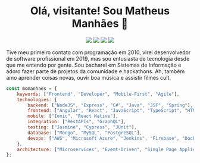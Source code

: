<h1 align="center">Olá, visitante! Sou Matheus Manhães 👋</h1>

<p align="center">
    <a href="https://twitter.com/momanhaes"><img src="https://img.shields.io/badge/Twitter-1DA1F2?style=for-the-badge&logo=twitter&logoColor=white"/></a>
    <a href="https://www.facebook.com/momanhaes"><img src="https://img.shields.io/badge/Facebook-1877F2?style=for-the-badge&logo=facebook&logoColor=white"/></a>
    <a href="https://www.linkedin.com/in/mmanhaes/"><img src="https://img.shields.io/badge/LinkedIn-0077B5?style=for-the-badge&logo=linkedin&logoColor=white"/></a>
    <a href="https://www.instagram.com/manhaesdev/"><img src="https://img.shields.io/badge/Instagram-E4405F?style=for-the-badge&logo=instagram&logoColor=white"/></a>
</p>

Tive meu primeiro contato com programação em 2010, virei desenvolvedor de software profissional em 2019, mas sou entusiasta de tecnologia desde que me entendo por gente. Sou bacharel em Sistemas de Informação e adoro fazer parte de projetos da comunidade e hackathons. Ah, também amo aprender coisas novas, ouvir boa música e assistir filmes cult.

```javascript
const momanhaes = {
    keywords: ["Frontend", "Developer", "Mobile-First", "Agile"],
    technologies: {
        backend: ["NodeJS", "Express", "C#", "Java", "JSF", "Spring"],
        frontend: ["Angular", "React", "JavaScript", "TypeScript", "HTML", "CSS", "SASS"],
        mobile: ["Ionic", "React Native"],
        integration: ["RestAPIs", "GraphQL"],
        testing: ["Jasmine", "Cypress", "JUnit"],
        database: ["Mongo", "MySQL", "PostgreSQL"],
        devops: ["AWS", "Microsoft Azure", "Jenkins", "Firebase", "Docker", "Kubernetes"],
    },
    architecture: ["Microservices", "Event-Driven", "Single Page Applications"],
};
```